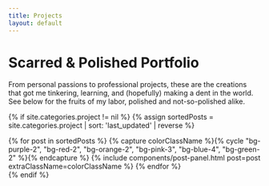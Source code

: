 ```yaml
---
title: Projects
layout: default
---
```



<div class="hero">
    <div class="hero-left hero-top hero-content border-lg-3 border-end-lg border-lg-black min-vh-50" style="background: url('/assets/img/0a6072b5-f344-4435-9ed6-1a7e22f09ccd.jpeg') center center no-repeat; background-size: cover;">
    </div>
    <div class="hero-right hero-bottom hero-content d-flex align-items-center min-vh-50">
        <div class="mt-5 mb-3">
            <h1 class="headline text-center">Scarred & Polished Portfolio</h1>
            <p class="tagline mt-4">From personal passions to professional projects, these are the creations that got me tinkering, learning, and (hopefully) making a dent in the world. See below for the fruits of my labor, polished and not-so-polished alike.</p>
        </div>
    </div>
</div>

{% if site.categories.project != nil %}
    {% assign sortedPosts = site.categories.project | sort: 'last_updated' | reverse %}
<div class="grid gx-3 gy-3 p-3 border-3 border-top border-black">
    {% for post in sortedPosts %}
        {% capture colorClassName %}{% cycle "bg-purple-2", "bg-red-2", "bg-orange-2", "bg-pink-3", "bg-blue-4", "bg-green-2" %}{% endcapture %}
        {% include components/post-panel.html post=post extraClassName=colorClassName %}
    {% endfor %}
</div>
{% endif %}